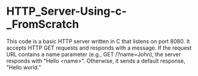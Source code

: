 # HTTP_Server-Using-c-_FromScratch
This code is a basic HTTP server written in C that listens on port 8080. It accepts HTTP GET requests and responds with a message. If the request URL contains a name parameter (e.g., GET /?name=John), the server responds with "Hello &lt;name>". Otherwise, it sends a default response, "Hello world."
